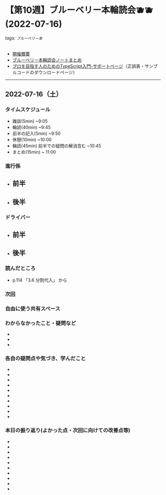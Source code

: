 # 【第10週】ブルーベリー本輪読会🫐🫐<br />(2022-07-16)

###### tags: `ブルーベリー本`

- [開催概要](https://hackmd.io/1kCgi6_tSGukG0KZrqDLvA)
- [ブルーベリー本輪読会ノートまとめ](https://hackmd.io/Ih6bdReuR3eQpYkGaCx8pg)
- [プロを目指す人のためのTypeScript入門-サポートページ](https://gihyo.jp/book/2022/978-4-297-12747-3/support)（正誤表・サンプルコードのダウンロードページ）

---
## 2022-07-16（土）

### タイムスケジュール
- 雑談(5min) ~9:05
- 輪読(40min) ~9:45
- 前半の記入(5min) ~9:50
- 休憩(10min) ~10:00
- 輪読(45min) 前半での疑問の解消含む ~10:45
- まとめ(15min) ~ 11:00

### 進行係
- 前半
    -
- 後半
    -
### ドライバー
- 前半
    -
- 後半
    -

### 読んだところ
- p.114 「3.6 分割代入」 から

### 次回

### 自由に使う共有スペース



### わからなかったこと・疑問など
-

-

-

### 各自の疑問点や気づき、学んだこと

-

-

-

-

-

-

-

-

-

-

### 本日の振り返り(よかった点・次回に向けての改善点等)

-

-

-

-

-

-

-

-

-

-
